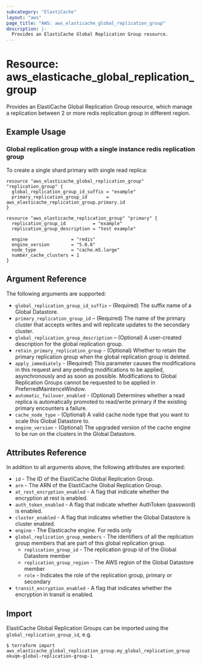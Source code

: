 ```yaml
---
subcategory: "ElastiCache"
layout: "aws"
page_title: "AWS: aws_elasticache_global_replication_group"
description: |-
  Provides an ElastiCache Global Replication Group resource.
---
```


# Resource: aws_elasticache_global_replication_group

Provides an ElastiCache Global Replication Group resource, which manage a replication between 2 or more redis replication group in different region.

## Example Usage

### Global replication group with a single instance redis replication group

To create a single shard primary with single read replica:

```hcl
resource "aws_elasticache_global_replication_group" "replication_group" {
  global_replication_group_id_suffix = "example"
  primary_replication_group_id       = aws_elasticache_replication_group.primary.id
}

resource "aws_elasticache_replication_group" "primary" {
  replication_group_id          = "example"
  replication_group_description = "test example"

  engine                = "redis"
  engine_version        = "5.0.6"
  node_type             = "cache.m5.large"
  number_cache_clusters = 1
}
```

## Argument Reference

The following arguments are supported:

* `global_replication_group_id_suffix` – (Required) The suffix name of a Global Datastore.
* `primary_replication_group_id` – (Required) The name of the primary cluster that accepts writes and will replicate updates to the secondary cluster.
* `global_replication_group_description` – (Optional) A user-created description for the global replication group.
* `retain_primary_replication_group` - (Optional) Whether to retain the primary replication group when the global replication group is deleted.
* `apply_immediately` - (Required) This parameter causes the modifications in this request and any pending modifications to be applied, asynchronously and as soon as possible. Modifications to Global Replication Groups cannot be requested to be applied in PreferredMaintenceWindow.
* `automatic_failover_enabled` - (Optional) Determines whether a read replica is automatically promoted to read/write primary if the existing primary encounters a failure.
* `cache_node_type` - (Optional) A valid cache node type that you want to scale this Global Datastore to.
* `engine_version` - (Optional) The upgraded version of the cache engine to be run on the clusters in the Global Datastore.

## Attributes Reference

In addition to all arguments above, the following attributes are exported:

* `id` - The ID of the ElastiCache Global Replication Group.
* `arn` - The ARN of the ElastiCache Global Replication Group.
* `at_rest_encryption_enabled` - A flag that indicate whether the encryption at rest is enabled.
* `auth_token_enabled` - A flag that indicate whether AuthToken (password) is enabled.
* `cluster_enabled` - A flag that indicates whether the Global Datastore is cluster enabled.
* `engine` - The Elasticache engine. For redis only
* `global_replication_group_members` - The identifiers of all the replication group members that are part of this global replication group.
    * `replication_group_id` - The replication group id of the Global Datastore member
    * `replication_group_region` - The AWS region of the Global Datastore member
    * `role` - Indicates the role of the replication group, primary or secondary
* `transit_encryption_enabled` - A flag that indicates whether the encryption in transit is enabled.

## Import

ElastiCache Global Replication Groups can be imported using the `global_replication_group_id`, e.g.

```
$ terraform import aws_elasticache_global_replication_group.my_global_replication_group okuqm-global-replication-group-1
```
